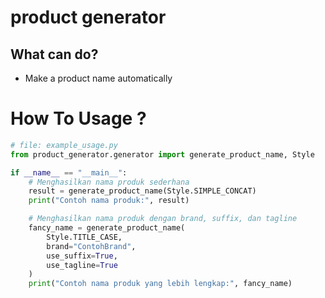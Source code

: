 # product generator

## What can do?
- Make a product name automatically

# How To Usage ?

```py
# file: example_usage.py
from product_generator.generator import generate_product_name, Style

if __name__ == "__main__":
    # Menghasilkan nama produk sederhana
    result = generate_product_name(Style.SIMPLE_CONCAT)
    print("Contoh nama produk:", result)

    # Menghasilkan nama produk dengan brand, suffix, dan tagline
    fancy_name = generate_product_name(
        Style.TITLE_CASE,
        brand="ContohBrand",
        use_suffix=True,
        use_tagline=True
    )
    print("Contoh nama produk yang lebih lengkap:", fancy_name)
```
